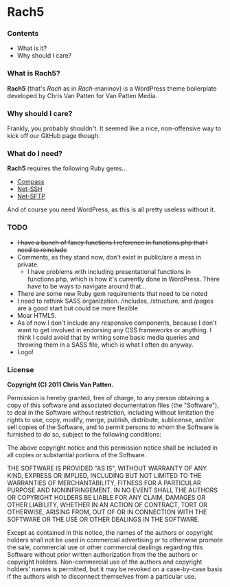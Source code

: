 # Rach5

### Contents
*   What is it?
*   Why should I care?

### What is Rach5?
**Rach5** (that's _Rach_ as in _Rach_-maninov) is a WordPress theme boilerplate developed by Chris Van Patten for Van Patten Media.

### Why should I care?
Frankly, you probably shouldn't. It seemed like a nice, non-offensive way to kick off our GitHub page though.

### What do I need?
**Rach5** requires the following Ruby gems...

*   <a href="http://compass-style.org/">Compass</a>
*   <a href="http://rubygems.org/gems/net-ssh">Net-SSH</a>
*   <a href="http://rubygems.org/gems/net-sftp">Net-SFTP</a>

And of course you need WordPress, as this is all pretty useless without it.

### TODO
*   <del>I have a bunch of fancy functions I reference in functions.php that I need to reinclude</del>
*   Comments, as they stand now, don't exist in public/are a mess in private.
    *   I have problems with including presentational functions in functions.php, which is how it's currently done in WordPress. There have to be ways to navigate around that...
*   There are some new Ruby gem requirements that need to be noted
*   I need to rethink SASS organization. /includes, /structure, and /pages are a good start but could be more flexible
*   Moar HTML5.
*   As of now I don't include any responsive components, because I don't want to get involved in endorsing any CSS frameworks or anything. I think I could avoid that by writing some basic media queries and throwing them in a SASS file, which is what I often do anyway.
*   Logo!

### License
**Copyright (C) 2011 Chris Van Patten.**

Permission is hereby granted, free of charge, to any person obtaining a copy of this software and associated documentation files (the "Software"), to deal in the Software without restriction, including without limitation the rights to use, copy, modify, merge, publish, distribute, sublicense, and/or sell copies of the Software, and to permit persons to whom the Software is furnished to do so, subject to the following conditions:

The above copyright notice and this permission notice shall be included in all copies or substantial portions of the Software.

THE SOFTWARE IS PROVIDED "AS IS", WITHOUT WARRANTY OF ANY KIND, EXPRESS OR IMPLIED, INCLUDING BUT NOT LIMITED TO THE WARRANTIES OF MERCHANTABILITY, FITNESS FOR A PARTICULAR PURPOSE AND NONINFRINGEMENT. IN NO EVENT SHALL THE AUTHORS OR COPYRIGHT HOLDERS BE LIABLE FOR ANY CLAIM, DAMAGES OR OTHER LIABILITY, WHETHER IN AN ACTION OF CONTRACT, TORT OR OTHERWISE, ARISING FROM, OUT OF OR IN CONNECTION WITH THE SOFTWARE OR THE USE OR OTHER DEALINGS IN THE SOFTWARE.

Except as contained in this notice, the names of the authors or copyright holders shall not be used in commercial advertising or to otherwise promote the sale, commercial use or other commercial dealings regarding this Software without prior written authorization from the the authors or copyright holders. Non-commercial use of the authors and copyright holders' names is permitted, but it may be revoked on a case-by-case basis if the authors wish to disconnect themselves from a particular use.